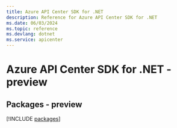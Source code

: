 ```yaml
---
title: Azure API Center SDK for .NET
description: Reference for Azure API Center SDK for .NET
ms.date: 06/03/2024
ms.topic: reference
ms.devlang: dotnet
ms.service: apicenter
---
```

# Azure API Center SDK for .NET - preview
## Packages - preview
[!INCLUDE [packages](api-center-index.md)]